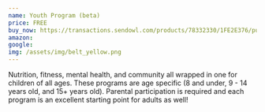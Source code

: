 ```yaml
---
name: Youth Program (beta)
price: FREE
buy_now: https://transactions.sendowl.com/products/78332330/1FE2E376/purchase
amazon:
google:
img: /assets/img/belt_yellow.png
---
```


Nutrition, fitness, mental health, and community all wrapped in one for children of all ages.  These programs are age specific (8 and under, 9 - 14 years old, and 15+ years old).  Parental participation is required and each program is an excellent starting point for adults as well!
